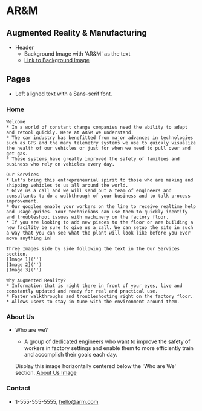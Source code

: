 # AR&M

## Augmented Reality & Manufacturing
* Header
    * Background Image with 'AR&M' as the text
    * [Link to Background Image]('')

## Pages
* Left aligned text with a Sans-serif font.

### Home
    Welcome
    * In a world of constant change companies need the ability to adapt and retool quickly. Here at AR&M we understand.
    * The car industry has benefitted from major advances in technologies such as GPS and the many telemetry systems we use to quickly visualize the health of our vehicles or just for when we need to pull over and get gas.
    * These systems have greatly improved the safety of families and business who rely on vehicles every day.

    Our Services
    * Let's bring this entrepreneurial spirit to those who are making and shipping vehicles to us all around the world.
    * Give us a call and we will send out a team of engineers and consultants to do a walkthrough of your business and to talk process improvement.
    * Our goggles enable your workers on the line to receive realtime help and usage guides. Your technicians can use them to quickly identify and troubleshoot issues with machinery on the factory floor.
    * If you are looking to add new pieces to the floor or are building a new facility be sure to give us a call. We can setup the site in such a way that you can see what the plant will look like before you ever move anything in!

    Three Images side by side following the text in the Our Services section.
    [Image 1]('')
    [Image 2]('')
    [Image 3]('')

    Why Augmented Reality?
    * Information that is right there in front of your eyes, live and constantly updated and ready for real and practical use.
    * Faster walkthroughs and troubleshooting right on the factory floor.
    * Allows users to stay in tune with the environment around them.

### About Us
* Who are we?
    * A group of dedicated engineers who want to improve the safety of workers in factory settings and enable them to more efficiently train and accomplish their goals each day.

    Display this image horizontally centered below the 'Who are We' section.
    [About Us Image]('')

### Contact
* 1-555-555-5555, hello@arm.com 
